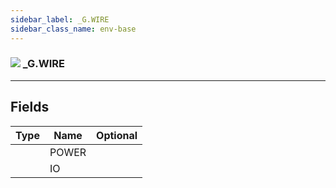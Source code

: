 ```yaml
---
sidebar_label: _G.WIRE
sidebar_class_name: env-base
---
```


### ![](/img/wiki/base.png) _G.WIRE


-----------------
## Fields

| Type   | Name | Optional |
| ------ | ---- | -------: |
|  | POWER |   |
|  | IO |   |

